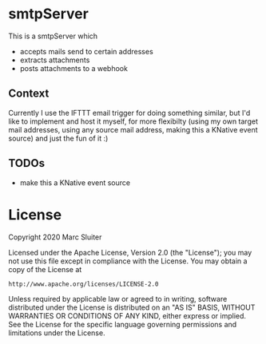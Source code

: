 # smtpServer

This is a smtpServer which
- accepts mails send to certain addresses
- extracts attachments
- posts attachments to a webhook 

## Context

Currently I use the IFTTT email trigger for doing something similar, but I'd like to implement and host it myself,
for more flexibilty (using my own target mail addresses, using any source mail address, making this a KNative event source)
and just the fun of it :)

## TODOs

- make this a KNative event source

# License

Copyright 2020 Marc Sluiter

Licensed under the Apache License, Version 2.0 (the "License");
you may not use this file except in compliance with the License.
You may obtain a copy of the License at

    http://www.apache.org/licenses/LICENSE-2.0

Unless required by applicable law or agreed to in writing, software
distributed under the License is distributed on an "AS IS" BASIS,
WITHOUT WARRANTIES OR CONDITIONS OF ANY KIND, either express or implied.
See the License for the specific language governing permissions and
limitations under the License.
